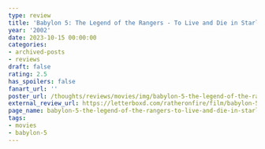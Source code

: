 ```yaml
---
type: review
title: 'Babylon 5: The Legend of the Rangers - To Live and Die in Starlight'
year: '2002'
date: 2023-10-15 00:00:00
categories:
- archived-posts
- reviews
draft: false
rating: 2.5
has_spoilers: false
fanart_url: ''
poster_url: /thoughts/reviews/movies/img/babylon-5-the-legend-of-the-rangers-to-live-and-die-in-starlight_poster.png
external_review_url: https://letterboxd.com/ratheronfire/film/babylon-5-the-legend-of-the-rangers-to-live-and-die-in-starlight/
page_name: babylon-5-the-legend-of-the-rangers-to-live-and-die-in-starlight
tags:
- movies
- babylon-5
---
```


